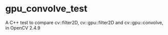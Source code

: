gpu_convolve_test
=================

A C++ test to compare cv::filter2D, cv::gpu::filter2D and cv::gpu::convolve, in OpenCV 2.4.9
